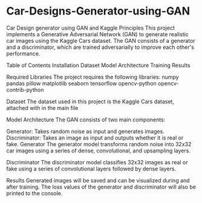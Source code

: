 # Car-Designs-Generator-using-GAN
Car Design generator using GAN and Kaggle Principles 
This project implements a Generative Adversarial Network (GAN) to generate realistic car images using the Kaggle Cars dataset. The GAN consists of a generator and a discriminator, which are trained adversarially to improve each other's performance.

Table of Contents
Installation
Dataset
Model Architecture
Training
Results

Required Libraries
The project requires the following libraries:
numpy
pandas
pillow
matplotlib
seaborn
tensorflow
opencv-python
opencv-contrib-python

Dataset
The dataset used in this project is the Kaggle Cars dataset, attached with in the main file

Model Architecture
The GAN consists of two main components:

Generator: Takes random noise as input and generates images.
Discriminator: Takes an image as input and outputs whether it is real or fake.
Generator
The generator model transforms random noise into 32x32 car images using a series of dense, convolutional, and upsampling layers.

Discriminator
The discriminator model classifies 32x32 images as real or fake using a series of convolutional layers followed by dense layers.

Results
Generated images will be saved and can be visualized during and after training. The loss values of the generator and discriminator will also be printed to the console.
